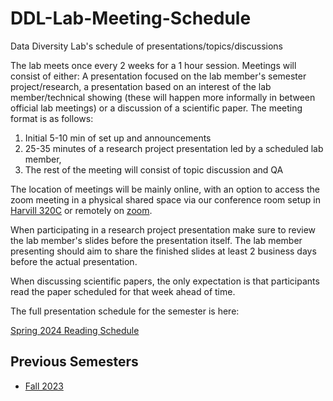 # DDL-Lab-Meeting-Schedule

Data Diversity Lab's schedule of presentations/topics/discussions

The lab meets once every 2 weeks for a 1 hour session. Meetings will consist of either: A presentation focused on the lab member's semester project/research, a presentation based on an interest of the lab member/technical showing (these will happen more informally in between official lab meetings) or a discussion of a scientific paper. 
The meeting format is as follows: 
1. Initial 5-10 min of set up and announcements
2. 25-35 minutes of a research project presentation led by a scheduled lab member,
3. The rest of the meeting will consist of topic discussion and QA
   
The location of meetings will be mainly online, with an option to access the zoom meeting in a physical shared space via our conference room setup in [Harvill 320C](https://interactivefloorplans.arizona.edu/76/0320C) or remotely on [zoom](https://arizona.zoom.us/my/hecdaniel).

When participating in a research project presentation make sure to review the lab member's slides before the presentation itself. The lab member presenting should aim to share the finished slides at least 2 business days before the actual presentation.

When discussing scientific papers, the only expectation is that participants read the paper scheduled for that week ahead of time.

The full presentation schedule for the semester is here:

[Spring 2024 Reading Schedule](https://github.com/datadiversitylab/DDL-Lab-Meeting-Schedule/wiki)

## Previous Semesters

* [Fall 2023]()

